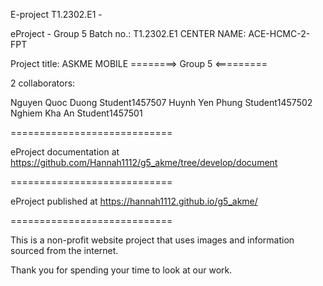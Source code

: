 E-project
T1.2302.E1 -

eProject - Group 5 
Batch no.: T1.2302.E1 
CENTER NAME: ACE-HCMC-2-FPT

Project title: ASKME MOBILE ========> Group 5 <=========

2 collaborators:

Nguyen Quoc Duong Student1457507 
Huynh Yen Phung Student1457502 
Nghiem Kha An Student1457501

============================

eProject documentation at https://github.com/Hannah1112/g5_akme/tree/develop/document

============================

eProject published at https://hannah1112.github.io/g5_akme/

============================

This is a non-profit website project that uses images and information sourced from the internet.

Thank you for spending your time to look at our work.